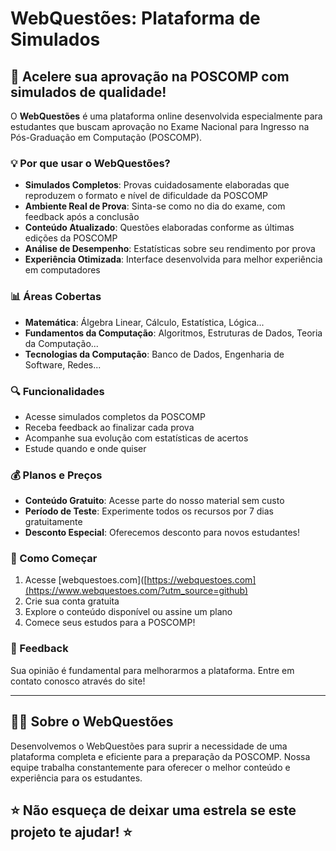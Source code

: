 # WebQuestões: Plataforma de Simulados

## 🚀 Acelere sua aprovação na POSCOMP com simulados de qualidade!

O **WebQuestões** é uma plataforma online desenvolvida especialmente para estudantes que buscam aprovação no Exame Nacional para Ingresso na Pós-Graduação em Computação (POSCOMP).

### 💡 Por que usar o WebQuestões?

- **Simulados Completos**: Provas cuidadosamente elaboradas que reproduzem o formato e nível de dificuldade da POSCOMP
- **Ambiente Real de Prova**: Sinta-se como no dia do exame, com feedback após a conclusão
- **Conteúdo Atualizado**: Questões elaboradas conforme as últimas edições da POSCOMP
- **Análise de Desempenho**: Estatísticas sobre seu rendimento por prova
- **Experiência Otimizada**: Interface desenvolvida para melhor experiência em computadores

### 📊 Áreas Cobertas

- **Matemática**: Álgebra Linear, Cálculo, Estatística, Lógica...
- **Fundamentos da Computação**: Algoritmos, Estruturas de Dados, Teoria da Computação...
- **Tecnologias da Computação**: Banco de Dados, Engenharia de Software, Redes...

### 🔍 Funcionalidades

- Acesse simulados completos da POSCOMP
- Receba feedback ao finalizar cada prova
- Acompanhe sua evolução com estatísticas de acertos
- Estude quando e onde quiser

### 💰 Planos e Preços

- **Conteúdo Gratuito**: Acesse parte do nosso material sem custo
- **Período de Teste**: Experimente todos os recursos por 7 dias gratuitamente
- **Desconto Especial**: Oferecemos desconto para novos estudantes!

### 📝 Como Começar

1. Acesse [webquestoes.com]([https://webquestoes.com](https://www.webquestoes.com/?utm_source=github)
2. Crie sua conta gratuita
3. Explore o conteúdo disponível ou assine um plano
4. Comece seus estudos para a POSCOMP!

### 📢 Feedback

Sua opinião é fundamental para melhorarmos a plataforma. Entre em contato conosco através do site!

---

## 👨‍💻 Sobre o WebQuestões

Desenvolvemos o WebQuestões para suprir a necessidade de uma plataforma completa e eficiente para a preparação da POSCOMP. Nossa equipe trabalha constantemente para oferecer o melhor conteúdo e experiência para os estudantes.

## ⭐ Não esqueça de deixar uma estrela se este projeto te ajudar! ⭐
